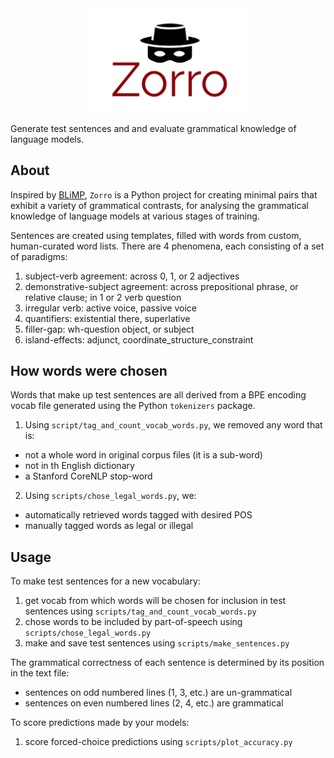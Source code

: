 <div align="center">
 <img src="images/logo.png" width="250"> 
</div>

Generate test sentences and and evaluate grammatical knowledge of language models.

## About

Inspired by [BLiMP](https://arxiv.org/pdf/1912.00582.pdf),
 `Zorro` is a Python project for creating minimal pairs that exhibit a variety of grammatical contrasts,
 for analysing the grammatical knowledge of language models at various stages of training.

Sentences are created using templates, filled with words from custom, human-curated word lists. 
There are 4 phenomena, each consisting of a set of paradigms:
1. subject-verb agreement: across 0, 1, or 2 adjectives
2. demonstrative-subject agreement: across prepositional phrase, or relative clause; in 1 or 2 verb question
3. irregular verb: active voice, passive voice
4. quantifiers: existential there, superlative
5. filler-gap: wh-question object, or subject
5. island-effects: adjunct, coordinate_structure_constraint


## How words were chosen

Words that make up test sentences are all derived from a BPE encoding vocab file 
 generated using the Python `tokenizers` package. 

1. Using `script/tag_and_count_vocab_words.py`, we removed any word that is:
- not a whole word in original corpus files (it is a sub-word)
- not in th English dictionary
- a Stanford CoreNLP stop-word

2. Using `scripts/chose_legal_words.py`, we:
- automatically retrieved words tagged with desired POS
- manually tagged words as legal or illegal

## Usage

To make test sentences for a new vocabulary:

1. get vocab from which words will be chosen for inclusion in test sentences using `scripts/tag_and_count_vocab_words.py`
2. chose words to be included by part-of-speech using `scripts/chose_legal_words.py`
2. make and save test sentences using `scripts/make_sentences.py`

The grammatical correctness of each sentence is determined by its position in the text file:
- sentences on odd numbered lines (1, 3, etc.) are un-grammatical
- sentences on even numbered lines (2, 4, etc.) are grammatical


To score predictions made by your models:

1. score forced-choice predictions using `scripts/plot_accuracy.py`

